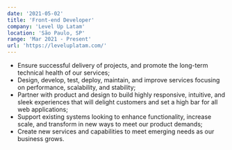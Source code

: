 ```yaml
---
date: '2021-05-02'
title: 'Front-end Developer'
company: 'Level Up Latam'
location: 'São Paulo, SP'
range: 'Mar 2021 - Present'
url: 'https://leveluplatam.com/'
---
```


- Ensure successful delivery of projects, and promote the long-term technical health of our services;
- Design, develop, test, deploy, maintain, and improve services focusing on performance, scalability, and stability;
- Partner with product and design to build highly responsive, intuitive, and sleek experiences that will delight customers and set a high bar for all web applications;
- Support existing systems looking to enhance functionality, increase scale, and transform in new ways to meet our product demands;
- Create new services and capabilities to meet emerging needs as our business grows.
